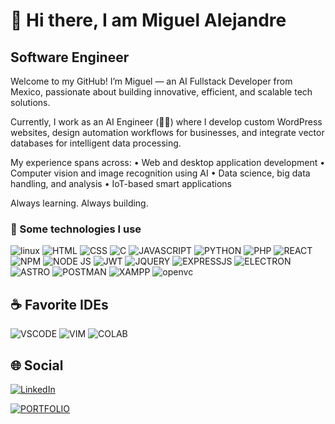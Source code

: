 # 👋 Hi there, I am Miguel Alejandre
## Software Engineer
Welcome to my GitHub!
I’m Miguel — an AI Fullstack Developer from Mexico, passionate about building innovative, efficient, and scalable tech solutions.

Currently, I work as an AI Engineer (👨‍💻) where I develop custom WordPress websites, design automation workflows for businesses, and integrate vector databases for intelligent data processing.

My experience spans across:
	•	Web and desktop application development
	•	Computer vision and image recognition using AI
	•	Data science, big data handling, and analysis
	•	IoT-based smart applications

Always learning. Always building.


### 🎯 Some technologies I use
![linux](https://img.shields.io/badge/Linux-FCC624?style=for-the-badge&logo=linux&logoColor=black)
![HTML](https://img.shields.io/badge/HTML5-E34F26?style=for-the-badge&logo=html5&logoColor=white) 
![CSS](https://img.shields.io/badge/CSS3-1572B6?style=for-the-badge&logo=css3&logoColor=white) 
![C](https://img.shields.io/badge/C-00599C?style=for-the-badge&logo=c&logoColor=white)
![JAVASCRIPT](https://img.shields.io/badge/JavaScript-323330?style=for-the-badge&logo=javascript&logoColor=F7DF1E) 
![PYTHON](https://img.shields.io/badge/Python-FFD43B?style=for-the-badge&logo=python&logoColor=blue)
![PHP](https://img.shields.io/badge/PHP-777BB4?style=for-the-badge&logo=php&logoColor=white)
![REACT](https://img.shields.io/badge/React-20232A?style=for-the-badge&logo=react&logoColor=61DAFB) 
![NPM](https://img.shields.io/badge/npm-CB3837?style=for-the-badge&logo=npm&logoColor=white)
![NODE JS](https://img.shields.io/badge/Node%20js-339933?style=for-the-badge&logo=nodedotjs&logoColor=white)
![JWT](https://img.shields.io/badge/JWT-000000?style=for-the-badge&logo=JSON%20web%20tokens&logoColor=white)
![JQUERY](https://img.shields.io/badge/jQuery-0769AD?style=for-the-badge&logo=jquery&logoColor=white)
![EXPRESSJS](https://img.shields.io/badge/Express%20js-000000?style=for-the-badge&logo=express&logoColor=white)
![ELECTRON](https://img.shields.io/badge/Electron-2B2E3A?style=for-the-badge&logo=electron&logoColor=9FEAF9) 
![ASTRO](https://img.shields.io/badge/Astro-0C1222?style=for-the-badge&logo=astro&logoColor=FDFDFE) 
![POSTMAN](https://img.shields.io/badge/Postman-FF6C37?style=for-the-badge&logo=Postman&logoColor=white)
![XAMPP](https://img.shields.io/badge/Xampp-F37623?style=for-the-badge&logo=xampp&logoColor=white)
![openvc](https://img.shields.io/badge/OpenCV-27338e?style=for-the-badge&logo=OpenCV&logoColor=white)
## ☕ Favorite IDEs

![VSCODE](https://img.shields.io/badge/VSCode-0078D4?style=for-the-badge&logo=visual%20studio%20code&logoColor=white)
![VIM](https://img.shields.io/badge/VIM-%2311AB00.svg?&style=for-the-badge&logo=vim&logoColor=white)
![COLAB](https://img.shields.io/badge/Colab-F9AB00?style=for-the-badge&logo=googlecolab&color=525252)


## 🌐 Social
[![LinkedIn](https://img.shields.io/badge/LinkedIn-0077B5?style=for-the-badge&logo=linkedin&logoColor=white)](www.linkedin.com/in/miguel-alejandre-901421259)

[![PORTFOLIO](https://img.shields.io/badge/Portfolio-255E63?style=for-the-badge&logo=About.me&logoColor=white)](https://codeale.com/)
